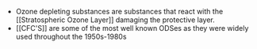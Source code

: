 - Ozone depleting substances are substances that react with the [[Stratospheric Ozone Layer]] damaging the protective layer.
- [[CFC'S]] are some of the most well known ODSes as they were widely used throughout the 1950s-1980s